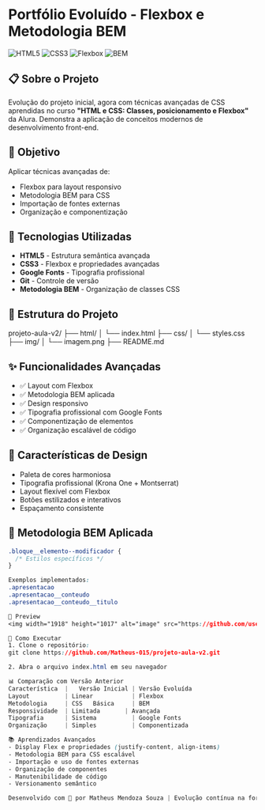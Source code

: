 # Portfólio Evoluído - Flexbox e Metodologia BEM

![HTML5](https://img.shields.io/badge/HTML5-E34F26?style=for-the-badge&logo=html5&logoColor=white)
![CSS3](https://img.shields.io/badge/CSS3-1572B6?style=for-the-badge&logo=css3&logoColor=white)
![Flexbox](https://img.shields.io/badge/Flexbox-1572B6?style=for-the-badge&logo=css3&logoColor=white)
![BEM](https://img.shields.io/badge/BEM-Methodology-1572B6?style=for-the-badge)

## 📋 Sobre o Projeto

Evolução do projeto inicial, agora com técnicas avançadas de CSS aprendidas no curso **"HTML e CSS: Classes, posicionamento e Flexbox"** da Alura. Demonstra a aplicação de conceitos modernos de desenvolvimento front-end.

## 🎯 Objetivo

Aplicar técnicas avançadas de:
- Flexbox para layout responsivo
- Metodologia BEM para CSS
- Importação de fontes externas
- Organização e componentização

## 🚀 Tecnologias Utilizadas

- **HTML5** - Estrutura semântica avançada
- **CSS3** - Flexbox e propriedades avançadas
- **Google Fonts** - Tipografia profissional
- **Git** - Controle de versão
- **Metodologia BEM** - Organização de classes CSS

## 📁 Estrutura do Projeto
projeto-aula-v2/
├── html/
│ └── index.html
├── css/
│ └── styles.css
├── img/
│ └── imagem.png
├── README.md

## ✨ Funcionalidades Avançadas

- ✅ Layout com Flexbox
- ✅ Metodologia BEM aplicada
- ✅ Design responsivo
- ✅ Tipografia profissional com Google Fonts
- ✅ Componentização de elementos
- ✅ Organização escalável de código

## 🎨 Características de Design

- Paleta de cores harmoniosa
- Tipografia profissional (Krona One + Montserrat)
- Layout flexível com Flexbox
- Botões estilizados e interativos
- Espaçamento consistente

## 🎯 Metodologia BEM Aplicada

```css
.bloque__elemento--modificador {
  /* Estilos específicos */
}

Exemplos implementados:
.apresentacao
.apresentacao__conteudo
.apresentacao__conteudo__titulo

📸 Preview
<img width="1918" height="1017" alt="image" src="https://github.com/user-attachments/assets/a3daa909-9367-4458-b286-0a82b2fc99e0" />

🔧 Como Executar
1. Clone o repositório:
git clone https://github.com/Matheus-015/projeto-aula-v2.git

2. Abra o arquivo index.html em seu navegador

📊 Comparação com Versão Anterior
Característica  |	Versão Inicial | Versão Evoluída
Layout	        | Linear	       | Flexbox
Metodologia     | CSS	Básica	   | BEM
Responsividade	| Limitada	     | Avançada
Tipografia	    | Sistema	       | Google Fonts
Organização	    | Simples	       | Componentizada

📚 Aprendizados Avançados
- Display Flex e propriedades (justify-content, align-items)
- Metodologia BEM para CSS escalável
- Importação e uso de fontes externas
- Organização de componentes
- Manutenibilidade de código
- Versionamento semântico

Desenvolvido com 💙 por Matheus Mendoza Souza | Evolução contínua na formação Front-End da Alura


